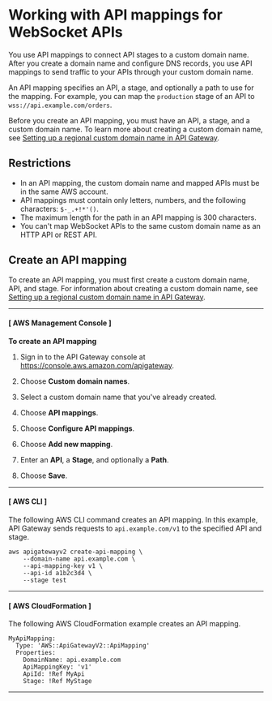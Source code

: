 # Working with API mappings for WebSocket APIs<a name="websocket-api-mappings"></a>

You use API mappings to connect API stages to a custom domain name\. After you create a domain name and configure DNS records, you use API mappings to send traffic to your APIs through your custom domain name\.

An API mapping specifies an API, a stage, and optionally a path to use for the mapping\. For example, you can map the `production` stage of an API to `wss://api.example.com/orders`\.

Before you create an API mapping, you must have an API, a stage, and a custom domain name\. To learn more about creating a custom domain name, see [Setting up a regional custom domain name in API Gateway](apigateway-regional-api-custom-domain-create.md)\.

## Restrictions<a name="websocket-api-mappings-restrictions"></a>
+ In an API mapping, the custom domain name and mapped APIs must be in the same AWS account\.
+ API mappings must contain only letters, numbers, and the following characters: `$-_.+!*'()`\.
+ The maximum length for the path in an API mapping is 300 characters\.
+ You can't map WebSocket APIs to the same custom domain name as an HTTP API or REST API\.

## Create an API mapping<a name="websocket-api-mappings-examples"></a>

To create an API mapping, you must first create a custom domain name, API, and stage\. For information about creating a custom domain name, see [Setting up a regional custom domain name in API Gateway](apigateway-regional-api-custom-domain-create.md)\.

------
#### [ AWS Management Console ]

**To create an API mapping**

1. Sign in to the API Gateway console at [https://console\.aws\.amazon\.com/apigateway](https://console.aws.amazon.com/apigateway)\.

1. Choose **Custom domain names**\.

1. Select a custom domain name that you've already created\.

1. Choose **API mappings**\.

1. Choose **Configure API mappings**\.

1. Choose **Add new mapping**\.

1. Enter an **API**, a **Stage**, and optionally a **Path**\.

1. Choose **Save**\.

------
#### [ AWS CLI ]

The following AWS CLI command creates an API mapping\. In this example, API Gateway sends requests to `api.example.com/v1` to the specified API and stage\.

```
aws apigatewayv2 create-api-mapping \
    --domain-name api.example.com \
    --api-mapping-key v1 \
    --api-id a1b2c3d4 \
    --stage test
```

------
#### [ AWS CloudFormation ]

The following AWS CloudFormation example creates an API mapping\.

```
MyApiMapping:
  Type: 'AWS::ApiGatewayV2::ApiMapping'
  Properties:
    DomainName: api.example.com
    ApiMappingKey: 'v1'
    ApiId: !Ref MyApi
    Stage: !Ref MyStage
```

------